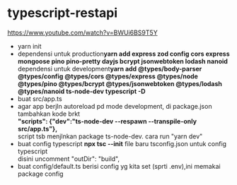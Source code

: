 # typescript-restapi
https://www.youtube.com/watch?v=BWUi6BS9T5Y<br>
<ul>
    <li>yarn init</li>
    <li>dependensi untuk production<b>yarn add express zod config cors express mongoose pino pino-pretty dayjs bcrypt jsonwebtoken lodash nanoid</b>
    <br>dependensi untuk development<b>yarn add @types/body-parser @types/config @types/cors @types/express @types/node @types/pino @types/bcrypt @types/jsonwebtoken @types/lodash @types/nanoid ts-node-dev typescript -D</b></li>
    <li>buat src/app.ts</li>
    <li>agar app berjln autoreload pd mode development, di package.json tambahkan kode brkt <br>
    <b>"scripts": {"dev":"ts-node-dev --respawn --transpile-only src/app.ts"},</b><br>script tsb menjlnkan package ts-node-dev. cara run "yarn dev"</li>
    <li>buat config typescript <b>npx tsc --init</b> file baru tsconfig.json untuk config typescript<br>
    disini uncomment "outDir": "build",</li>
    <li>buat config/default.ts berisi config yg kita set (sprti .env),ini memakai package config</li>
</ul>
